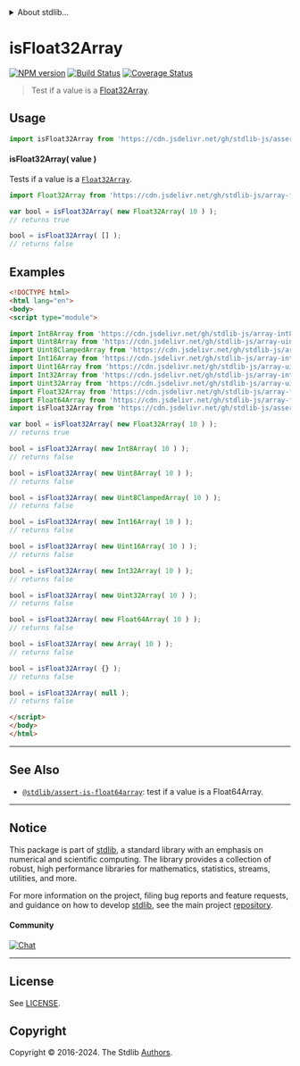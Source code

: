 <!--

@license Apache-2.0

Copyright (c) 2018 The Stdlib Authors.

Licensed under the Apache License, Version 2.0 (the "License");
you may not use this file except in compliance with the License.
You may obtain a copy of the License at

   http://www.apache.org/licenses/LICENSE-2.0

Unless required by applicable law or agreed to in writing, software
distributed under the License is distributed on an "AS IS" BASIS,
WITHOUT WARRANTIES OR CONDITIONS OF ANY KIND, either express or implied.
See the License for the specific language governing permissions and
limitations under the License.

-->


<details>
  <summary>
    About stdlib...
  </summary>
  <p>We believe in a future in which the web is a preferred environment for numerical computation. To help realize this future, we've built stdlib. stdlib is a standard library, with an emphasis on numerical and scientific computation, written in JavaScript (and C) for execution in browsers and in Node.js.</p>
  <p>The library is fully decomposable, being architected in such a way that you can swap out and mix and match APIs and functionality to cater to your exact preferences and use cases.</p>
  <p>When you use stdlib, you can be absolutely certain that you are using the most thorough, rigorous, well-written, studied, documented, tested, measured, and high-quality code out there.</p>
  <p>To join us in bringing numerical computing to the web, get started by checking us out on <a href="https://github.com/stdlib-js/stdlib">GitHub</a>, and please consider <a href="https://opencollective.com/stdlib">financially supporting stdlib</a>. We greatly appreciate your continued support!</p>
</details>

# isFloat32Array

[![NPM version][npm-image]][npm-url] [![Build Status][test-image]][test-url] [![Coverage Status][coverage-image]][coverage-url] <!-- [![dependencies][dependencies-image]][dependencies-url] -->

> Test if a value is a [Float32Array][mdn-float32array].



<section class="usage">

## Usage

```javascript
import isFloat32Array from 'https://cdn.jsdelivr.net/gh/stdlib-js/assert-is-float32array@esm/index.mjs';
```

#### isFloat32Array( value )

Tests if a value is a [`Float32Array`][mdn-float32array].

```javascript
import Float32Array from 'https://cdn.jsdelivr.net/gh/stdlib-js/array-float32@esm/index.mjs';

var bool = isFloat32Array( new Float32Array( 10 ) );
// returns true

bool = isFloat32Array( [] );
// returns false
```

</section>

<!-- /.usage -->

<section class="examples">

## Examples

<!-- eslint no-undef: "error" -->

```html
<!DOCTYPE html>
<html lang="en">
<body>
<script type="module">

import Int8Array from 'https://cdn.jsdelivr.net/gh/stdlib-js/array-int8@esm/index.mjs';
import Uint8Array from 'https://cdn.jsdelivr.net/gh/stdlib-js/array-uint8@esm/index.mjs';
import Uint8ClampedArray from 'https://cdn.jsdelivr.net/gh/stdlib-js/array-uint8c@esm/index.mjs';
import Int16Array from 'https://cdn.jsdelivr.net/gh/stdlib-js/array-int16@esm/index.mjs';
import Uint16Array from 'https://cdn.jsdelivr.net/gh/stdlib-js/array-uint16@esm/index.mjs';
import Int32Array from 'https://cdn.jsdelivr.net/gh/stdlib-js/array-int32@esm/index.mjs';
import Uint32Array from 'https://cdn.jsdelivr.net/gh/stdlib-js/array-uint32@esm/index.mjs';
import Float32Array from 'https://cdn.jsdelivr.net/gh/stdlib-js/array-float32@esm/index.mjs';
import Float64Array from 'https://cdn.jsdelivr.net/gh/stdlib-js/array-float64@esm/index.mjs';
import isFloat32Array from 'https://cdn.jsdelivr.net/gh/stdlib-js/assert-is-float32array@esm/index.mjs';

var bool = isFloat32Array( new Float32Array( 10 ) );
// returns true

bool = isFloat32Array( new Int8Array( 10 ) );
// returns false

bool = isFloat32Array( new Uint8Array( 10 ) );
// returns false

bool = isFloat32Array( new Uint8ClampedArray( 10 ) );
// returns false

bool = isFloat32Array( new Int16Array( 10 ) );
// returns false

bool = isFloat32Array( new Uint16Array( 10 ) );
// returns false

bool = isFloat32Array( new Int32Array( 10 ) );
// returns false

bool = isFloat32Array( new Uint32Array( 10 ) );
// returns false

bool = isFloat32Array( new Float64Array( 10 ) );
// returns false

bool = isFloat32Array( new Array( 10 ) );
// returns false

bool = isFloat32Array( {} );
// returns false

bool = isFloat32Array( null );
// returns false

</script>
</body>
</html>
```

</section>

<!-- /.examples -->

<!-- Section for related `stdlib` packages. Do not manually edit this section, as it is automatically populated. -->

<section class="related">

* * *

## See Also

-   <span class="package-name">[`@stdlib/assert-is-float64array`][@stdlib/assert/is-float64array]</span><span class="delimiter">: </span><span class="description">test if a value is a Float64Array.</span>

</section>

<!-- /.related -->

<!-- Section for all links. Make sure to keep an empty line after the `section` element and another before the `/section` close. -->


<section class="main-repo" >

* * *

## Notice

This package is part of [stdlib][stdlib], a standard library with an emphasis on numerical and scientific computing. The library provides a collection of robust, high performance libraries for mathematics, statistics, streams, utilities, and more.

For more information on the project, filing bug reports and feature requests, and guidance on how to develop [stdlib][stdlib], see the main project [repository][stdlib].

#### Community

[![Chat][chat-image]][chat-url]

---

## License

See [LICENSE][stdlib-license].


## Copyright

Copyright &copy; 2016-2024. The Stdlib [Authors][stdlib-authors].

</section>

<!-- /.stdlib -->

<!-- Section for all links. Make sure to keep an empty line after the `section` element and another before the `/section` close. -->

<section class="links">

[npm-image]: http://img.shields.io/npm/v/@stdlib/assert-is-float32array.svg
[npm-url]: https://npmjs.org/package/@stdlib/assert-is-float32array

[test-image]: https://github.com/stdlib-js/assert-is-float32array/actions/workflows/test.yml/badge.svg?branch=main
[test-url]: https://github.com/stdlib-js/assert-is-float32array/actions/workflows/test.yml?query=branch:main

[coverage-image]: https://img.shields.io/codecov/c/github/stdlib-js/assert-is-float32array/main.svg
[coverage-url]: https://codecov.io/github/stdlib-js/assert-is-float32array?branch=main

<!--

[dependencies-image]: https://img.shields.io/david/stdlib-js/assert-is-float32array.svg
[dependencies-url]: https://david-dm.org/stdlib-js/assert-is-float32array/main

-->

[chat-image]: https://img.shields.io/gitter/room/stdlib-js/stdlib.svg
[chat-url]: https://app.gitter.im/#/room/#stdlib-js_stdlib:gitter.im

[stdlib]: https://github.com/stdlib-js/stdlib

[stdlib-authors]: https://github.com/stdlib-js/stdlib/graphs/contributors

[umd]: https://github.com/umdjs/umd
[es-module]: https://developer.mozilla.org/en-US/docs/Web/JavaScript/Guide/Modules

[deno-url]: https://github.com/stdlib-js/assert-is-float32array/tree/deno
[umd-url]: https://github.com/stdlib-js/assert-is-float32array/tree/umd
[esm-url]: https://github.com/stdlib-js/assert-is-float32array/tree/esm
[branches-url]: https://github.com/stdlib-js/assert-is-float32array/blob/main/branches.md

[stdlib-license]: https://raw.githubusercontent.com/stdlib-js/assert-is-float32array/main/LICENSE

[mdn-float32array]: https://developer.mozilla.org/en-US/docs/Web/JavaScript/Reference/Global_Objects/Float32Array

<!-- <related-links> -->

[@stdlib/assert/is-float64array]: https://github.com/stdlib-js/assert-is-float64array/tree/esm

<!-- </related-links> -->

</section>

<!-- /.links -->
